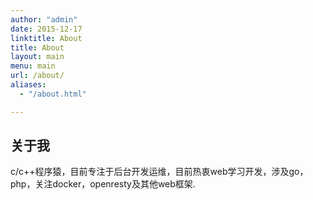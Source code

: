```yaml
---
author: "admin"
date: 2015-12-17
linktitle: About
title: About
layout: main
menu: main
url: /about/
aliases:
  - "/about.html"

---
```


## 关于我

c/c++程序猿，目前专注于后台开发运维，目前热衷web学习开发，涉及go，php，关注docker，openresty及其他web框架.
